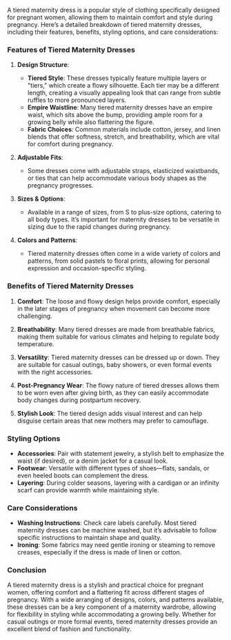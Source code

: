 A tiered maternity dress is a popular style of clothing specifically designed for pregnant women, allowing them to maintain comfort and style during pregnancy. Here’s a detailed breakdown of tiered maternity dresses, including their features, benefits, styling options, and care considerations:

### Features of Tiered Maternity Dresses

1. **Design Structure**: 
   - **Tiered Style**: These dresses typically feature multiple layers or "tiers," which create a flowy silhouette. Each tier may be a different length, creating a visually appealing look that can range from subtle ruffles to more pronounced layers.
   - **Empire Waistline**: Many tiered maternity dresses have an empire waist, which sits above the bump, providing ample room for a growing belly while also flattering the figure.
   - **Fabric Choices**: Common materials include cotton, jersey, and linen blends that offer softness, stretch, and breathability, which are vital for comfort during pregnancy.

2. **Adjustable Fits**: 
   - Some dresses come with adjustable straps, elasticized waistbands, or ties that can help accommodate various body shapes as the pregnancy progresses.

3. **Sizes & Options**: 
   - Available in a range of sizes, from S to plus-size options, catering to all body types. It’s important for maternity dresses to be versatile in sizing due to the rapid changes during pregnancy.

4. **Colors and Patterns**: 
   - Tiered maternity dresses often come in a wide variety of colors and patterns, from solid pastels to floral prints, allowing for personal expression and occasion-specific styling.

### Benefits of Tiered Maternity Dresses

1. **Comfort**: The loose and flowy design helps provide comfort, especially in the later stages of pregnancy when movement can become more challenging.

2. **Breathability**: Many tiered dresses are made from breathable fabrics, making them suitable for various climates and helping to regulate body temperature.

3. **Versatility**: Tiered maternity dresses can be dressed up or down. They are suitable for casual outings, baby showers, or even formal events with the right accessories.

4. **Post-Pregnancy Wear**: The flowy nature of tiered dresses allows them to be worn even after giving birth, as they can easily accommodate body changes during postpartum recovery.

5. **Stylish Look**: The tiered design adds visual interest and can help disguise certain areas that new mothers may prefer to camouflage.

### Styling Options

- **Accessories**: Pair with statement jewelry, a stylish belt to emphasize the waist (if desired), or a denim jacket for a casual look.
- **Footwear**: Versatile with different types of shoes—flats, sandals, or even heeled boots can complement the dress.
- **Layering**: During colder seasons, layering with a cardigan or an infinity scarf can provide warmth while maintaining style.

### Care Considerations

- **Washing Instructions**: Check care labels carefully. Most tiered maternity dresses can be machine washed, but it’s advisable to follow specific instructions to maintain shape and quality.
- **Ironing**: Some fabrics may need gentle ironing or steaming to remove creases, especially if the dress is made of linen or cotton.

### Conclusion

A tiered maternity dress is a stylish and practical choice for pregnant women, offering comfort and a flattering fit across different stages of pregnancy. With a wide arranging of designs, colors, and patterns available, these dresses can be a key component of a maternity wardrobe, allowing for flexibility in styling while accommodating a growing belly. Whether for casual outings or more formal events, tiered maternity dresses provide an excellent blend of fashion and functionality.